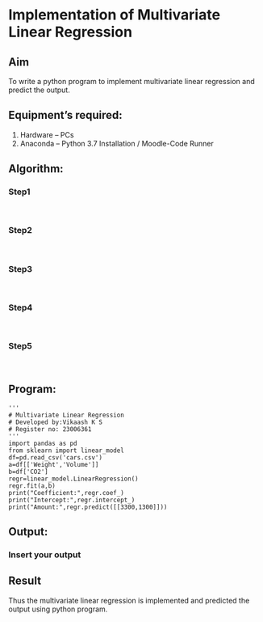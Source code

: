 # Implementation of Multivariate Linear Regression
## Aim
To write a python program to implement multivariate linear regression and predict the output.
## Equipment’s required:
1.	Hardware – PCs
2.	Anaconda – Python 3.7 Installation / Moodle-Code Runner
## Algorithm:
### Step1
<br>

### Step2
<br>

### Step3
<br>

### Step4
<br>

### Step5
<br>

## Program:
```
'''
# Multivariate Linear Regression
# Developed by:Vikaash K S
# Register no: 23006361
'''
import pandas as pd
from sklearn import linear_model
df=pd.read_csv('cars.csv')
a=df[['Weight','Volume']]
b=df['CO2']
regr=linear_model.LinearRegression()
regr.fit(a,b)
print("Coefficient:",regr.coef_)
print("Intercept:",regr.intercept_)
print("Amount:",regr.predict([[3300,1300]]))
```
## Output:

### Insert your output

## Result
Thus the multivariate linear regression is implemented and predicted the output using python program.
